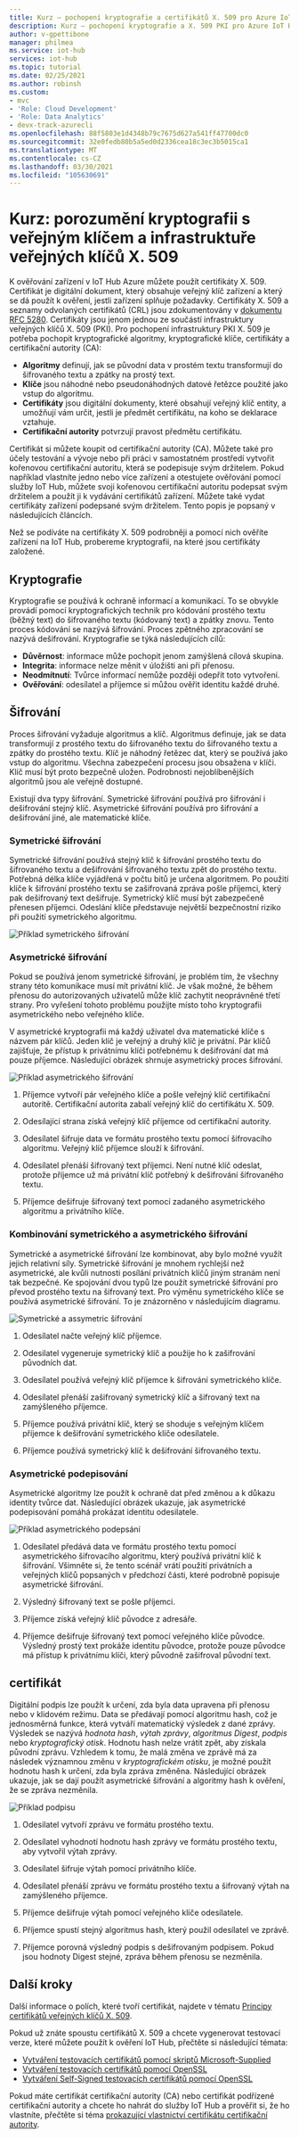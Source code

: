 ```yaml
---
title: Kurz – pochopení kryptografie a certifikátů X. 509 pro Azure IoT Hub | Microsoft Docs
description: Kurz – pochopení kryptografie a X. 509 PKI pro Azure IoT Hub
author: v-gpettibone
manager: philmea
ms.service: iot-hub
services: iot-hub
ms.topic: tutorial
ms.date: 02/25/2021
ms.author: robinsh
ms.custom:
- mvc
- 'Role: Cloud Development'
- 'Role: Data Analytics'
- devx-track-azurecli
ms.openlocfilehash: 88f5803e1d4348b79c7675d627a541ff47700dc0
ms.sourcegitcommit: 32e0fedb80b5a5ed0d2336cea18c3ec3b5015ca1
ms.translationtype: MT
ms.contentlocale: cs-CZ
ms.lasthandoff: 03/30/2021
ms.locfileid: "105630691"
---
```

# <a name="tutorial-understanding-public-key-cryptography-and-x509-public-key-infrastructure"></a>Kurz: porozumění kryptografii s veřejným klíčem a infrastruktuře veřejných klíčů X. 509

K ověřování zařízení v IoT Hub Azure můžete použít certifikáty X. 509. Certifikát je digitální dokument, který obsahuje veřejný klíč zařízení a který se dá použít k ověření, jestli zařízení splňuje požadavky. Certifikáty X. 509 a seznamy odvolaných certifikátů (CRL) jsou zdokumentovány v [dokumentu RFC 5280](https://tools.ietf.org/html/rfc5280). Certifikáty jsou jenom jednou ze součástí infrastruktury veřejných klíčů X. 509 (PKI). Pro pochopení infrastruktury PKI X. 509 je potřeba pochopit kryptografické algoritmy, kryptografické klíče, certifikáty a certifikační autority (CA):

* **Algoritmy** definují, jak se původní data v prostém textu transformují do šifrovaného textu a zpátky na prostý text.
* **Klíče** jsou náhodné nebo pseudonáhodných datové řetězce použité jako vstup do algoritmu.
* **Certifikáty** jsou digitální dokumenty, které obsahují veřejný klíč entity, a umožňují vám určit, jestli je předmět certifikátu, na koho se deklarace vztahuje.
* **Certifikační autority** potvrzují pravost předmětu certifikátu.

Certifikát si můžete koupit od certifikační autority (CA). Můžete také pro účely testování a vývoje nebo při práci v samostatném prostředí vytvořit kořenovou certifikační autoritu, která se podepisuje svým držitelem. Pokud například vlastníte jedno nebo více zařízení a otestujete ověřování pomocí služby IoT Hub, můžete svoji kořenovou certifikační autoritu podepsat svým držitelem a použít ji k vydávání certifikátů zařízení. Můžete také vydat certifikáty zařízení podepsané svým držitelem. Tento popis je popsaný v následujících článcích.

Než se podíváte na certifikáty X. 509 podrobněji a pomocí nich ověříte zařízení na IoT Hub, probereme kryptografii, na které jsou certifikáty založené.

## <a name="cryptography"></a>Kryptografie

Kryptografie se používá k ochraně informací a komunikací. To se obvykle provádí pomocí kryptografických technik pro kódování prostého textu (běžný text) do šifrovaného textu (kódovaný text) a zpátky znovu. Tento proces kódování se nazývá šifrování. Proces zpětného zpracování se nazývá dešifrování. Kryptografie se týká následujících cílů:

* **Důvěrnost**: informace může pochopit jenom zamýšlená cílová skupina.
* **Integrita**: informace nelze měnit v úložišti ani při přenosu.
* **Neodmítnutí**: Tvůrce informací nemůže později odepřít toto vytvoření.
* **Ověřování**: odesílatel a příjemce si můžou ověřit identitu každé druhé.

## <a name="encryption"></a>Šifrování

Proces šifrování vyžaduje algoritmus a klíč. Algoritmus definuje, jak se data transformují z prostého textu do šifrovaného textu do šifrovaného textu a zpátky do prostého textu. Klíč je náhodný řetězec dat, který se používá jako vstup do algoritmu. Všechna zabezpečení procesu jsou obsažena v klíči. Klíč musí být proto bezpečně uložen. Podrobnosti nejoblíbenějších algoritmů jsou ale veřejně dostupné.

Existují dva typy šifrování. Symetrické šifrování používá pro šifrování i dešifrování stejný klíč. Asymetrické šifrování používá pro šifrování a dešifrování jiné, ale matematické klíče.

### <a name="symmetric-encryption"></a>Symetrické šifrování

Symetrické šifrování používá stejný klíč k šifrování prostého textu do šifrovaného textu a dešifrování šifrovaného textu zpět do prostého textu. Potřebná délka klíče vyjádřená v počtu bitů je určena algoritmem. Po použití klíče k šifrování prostého textu se zašifrovaná zpráva pošle příjemci, který pak dešifrovaný text dešifruje. Symetrický klíč musí být zabezpečeně přenesen příjemci. Odeslání klíče představuje největší bezpečnostní riziko při použití symetrického algoritmu.

![Příklad symetrického šifrování](media/tutorial-x509-introduction/symmetric-keys.png)

### <a name="asymmetric-encryption"></a>Asymetrické šifrování

Pokud se používá jenom symetrické šifrování, je problém tím, že všechny strany této komunikace musí mít privátní klíč. Je však možné, že během přenosu do autorizovaných uživatelů může klíč zachytit neoprávněné třetí strany. Pro vyřešení tohoto problému použijte místo toho kryptografii asymetrického nebo veřejného klíče.

V asymetrické kryptografii má každý uživatel dva matematické klíče s názvem pár klíčů. Jeden klíč je veřejný a druhý klíč je privátní. Pár klíčů zajišťuje, že přístup k privátnímu klíči potřebnému k dešifrování dat má pouze příjemce. Následující obrázek shrnuje asymetrický proces šifrování.

![Příklad asymetrického šifrování](media/tutorial-x509-introduction/asymmetric-keys.png)

1. Příjemce vytvoří pár veřejného klíče a pošle veřejný klíč certifikační autoritě. Certifikační autorita zabalí veřejný klíč do certifikátu X. 509.

1. Odesílající strana získá veřejný klíč příjemce od certifikační autority.

1. Odesílatel šifruje data ve formátu prostého textu pomocí šifrovacího algoritmu. Veřejný klíč příjemce slouží k šifrování.

1. Odesílatel přenáší šifrovaný text příjemci. Není nutné klíč odeslat, protože příjemce už má privátní klíč potřebný k dešifrování šifrovaného textu.

1. Příjemce dešifruje šifrovaný text pomocí zadaného asymetrického algoritmu a privátního klíče.

### <a name="combining-symmetric-and-asymmetric-encryption"></a>Kombinování symetrického a asymetrického šifrování

Symetrické a asymetrické šifrování lze kombinovat, aby bylo možné využít jejich relativní síly. Symetrické šifrování je mnohem rychlejší než asymetrické, ale kvůli nutnosti posílání privátních klíčů jiným stranám není tak bezpečné. Ke spojování dvou typů lze použít symetrické šifrování pro převod prostého textu na šifrovaný text. Pro výměnu symetrického klíče se používá asymetrické šifrování. To je znázorněno v následujícím diagramu.

![Symetrické a assymetric šifrování](media/tutorial-x509-introduction/symmetric-asymmetric-encryption.png)

1. Odesílatel načte veřejný klíč příjemce.

1. Odesilatel vygeneruje symetrický klíč a použije ho k zašifrování původních dat.

1. Odesílatel používá veřejný klíč příjemce k šifrování symetrického klíče.

1. Odesílatel přenáší zašifrovaný symetrický klíč a šifrovaný text na zamýšleného příjemce.

1. Příjemce používá privátní klíč, který se shoduje s veřejným klíčem příjemce k dešifrování symetrického klíče odesílatele.

1. Příjemce používá symetrický klíč k dešifrování šifrovaného textu.

### <a name="asymmetric-signing"></a>Asymetrické podepisování

Asymetrické algoritmy lze použít k ochraně dat před změnou a k důkazu identity tvůrce dat. Následující obrázek ukazuje, jak asymetrické podepisování pomáhá prokázat identitu odesilatele.

![Příklad asymetrického podepsání](media/tutorial-x509-introduction/asymmetric-signing.png)

1. Odesílatel předává data ve formátu prostého textu pomocí asymetrického šifrovacího algoritmu, který používá privátní klíč k šifrování. Všimněte si, že tento scénář vrátí použití privátních a veřejných klíčů popsaných v předchozí části, které podrobně popisuje asymetrické šifrování.

1. Výsledný šifrovaný text se pošle příjemci.

1. Příjemce získá veřejný klíč původce z adresáře.

1. Příjemce dešifruje šifrovaný text pomocí veřejného klíče původce. Výsledný prostý text prokáže identitu původce, protože pouze původce má přístup k privátnímu klíči, který původně zašifroval původní text.

## <a name="signing"></a>certifikát

Digitální podpis lze použít k určení, zda byla data upravena při přenosu nebo v klidovém režimu. Data se předávají pomocí algoritmu hash, což je jednosměrná funkce, která vytváří matematický výsledek z dané zprávy. Výsledek se nazývá *hodnota hash*, *výtah zprávy*, *algoritmus Digest*, *podpis* nebo *kryptografický otisk*. Hodnotu hash nelze vrátit zpět, aby získala původní zprávu. Vzhledem k tomu, že malá změna ve zprávě má za následek významnou změnu v *kryptografickém otisku*, je možné použít hodnotu hash k určení, zda byla zpráva změněna. Následující obrázek ukazuje, jak se dají použít asymetrické šifrování a algoritmy hash k ověření, že se zpráva nezměnila.

![Příklad podpisu](media/tutorial-x509-introduction/signing.png)

1. Odesilatel vytvoří zprávu ve formátu prostého textu.

1. Odesílatel vyhodnotí hodnotu hash zprávy ve formátu prostého textu, aby vytvořil výtah zprávy.

1. Odesílatel šifruje výtah pomocí privátního klíče.

1. Odesílatel přenáší zprávu ve formátu prostého textu a šifrovaný výtah na zamýšleného příjemce.

1. Příjemce dešifruje výtah pomocí veřejného klíče odesílatele.

1. Příjemce spustí stejný algoritmus hash, který použil odesílatel ve zprávě.

1. Příjemce porovná výsledný podpis s dešifrovaným podpisem. Pokud jsou hodnoty Digest stejné, zpráva během přenosu se nezměnila.

## <a name="next-steps"></a>Další kroky

Další informace o polích, které tvoří certifikát, najdete v tématu [Principy certifikátů veřejných klíčů X. 509](tutorial-x509-certificates.md).

Pokud už znáte spoustu certifikátů X. 509 a chcete vygenerovat testovací verze, které můžete použít k ověření IoT Hub, přečtěte si následující témata:

* [Vytváření testovacích certifikátů pomocí skriptů Microsoft-Supplied](tutorial-x509-scripts.md)
* [Vytváření testovacích certifikátů pomocí OpenSSL](tutorial-x509-openssl.md)
* [Vytváření Self-Signed testovacích certifikátů pomocí OpenSSL](tutorial-x509-self-sign.md)

Pokud máte certifikát certifikační autority (CA) nebo certifikát podřízené certifikační autority a chcete ho nahrát do služby IoT Hub a prověřit si, že ho vlastníte, přečtěte si téma [prokazující vlastnictví certifikátu certifikační autority](tutorial-x509-prove-possession.md).

